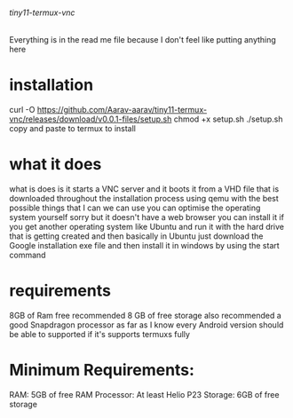 ###### tiny11-termux-vnc
Everything is in the read me file because I don't feel like putting anything here
# installation
curl -O https://github.com/Aarav-aarav/tiny11-termux-vnc/releases/download/v0.0.1-files/setup.sh
chmod +x setup.sh
./setup.sh
copy and paste to termux to install
# what it does 
what is does is it starts a VNC server and it boots it from a VHD file that is downloaded throughout the installation process using qemu with the best possible things that I can we can use you can optimise the operating system yourself sorry but it doesn't have a web browser you can install it if you get another operating system like Ubuntu and run it with the hard drive that is getting created and then basically in Ubuntu just download the Google installation exe file and then install it in windows by using the start command
# requirements
 8GB of Ram free recommended 
 8 GB of free storage also recommended
 a good Snapdragon processor
 as far as I know every Android version should be able to supported if it's supports termuxs fully
# Minimum Requirements:
RAM: 5GB of free RAM
Processor: At least Helio P23
Storage: 6GB of free storage
